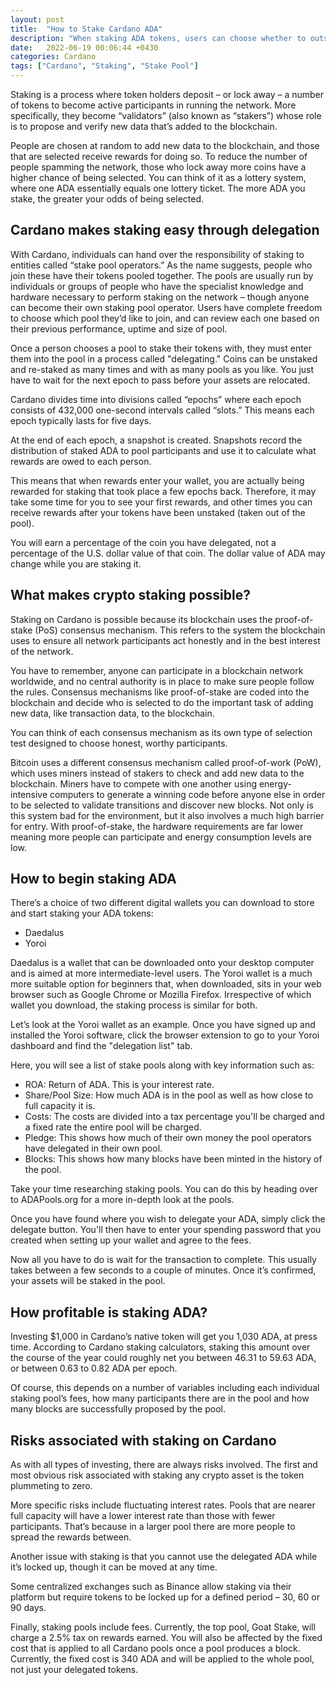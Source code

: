 ```yaml
---
layout: post
title:  "How to Stake Cardano ADA"
description: "When staking ADA tokens, users can choose whether to outsource the process to delegate stake-pool operators or run their own Cardano staking pool." 
date:   2022-06-19 00:06:44 +0430
categories: Cardano
tags: ["Cardano", "Staking", "Stake Pool"]
---
```

Staking is a process where token holders deposit – or lock away – a number of tokens to become active participants 
in running the network. More specifically, they become “validators” (also known as “stakers”) whose role is to 
propose and verify new data that’s added to the blockchain.

People are chosen at random to add new data to the blockchain, and those that are selected receive rewards 
for doing so. To reduce the number of people spamming the network, those who lock away more coins have a higher 
chance of being selected. You can think of it as a lottery system, where one ADA essentially equals one lottery 
ticket. The more ADA you stake, the greater your odds of being selected.

## Cardano makes staking easy through delegation

With Cardano, individuals can hand over the responsibility of staking to entities called “stake pool operators.”
As the name suggests, people who join these have their tokens pooled together. The pools are usually run by 
individuals or groups of people who have the specialist knowledge and hardware necessary to perform staking on 
the network – though anyone can become their own staking pool operator. Users have complete freedom to choose 
which pool they’d like to join, and can review each one based on their previous performance, uptime and size of 
pool.

Once a person chooses a pool to stake their tokens with, they must enter them into the pool in a process called 
"delegating." Coins can be unstaked and re-staked as many times and with as many pools as you like. You just have 
to wait for the next epoch to pass before your assets are relocated.

Cardano divides time into divisions called “epochs” where each epoch consists of 432,000 one-second intervals 
called “slots.” This means each epoch typically lasts for five days.

At the end of each epoch, a snapshot is created. Snapshots record the distribution of staked ADA to pool 
participants and use it to calculate what rewards are owed to each person.

This means that when rewards enter your wallet, you are actually being rewarded for staking that took place a 
few epochs back. Therefore, it may take some time for you to see your first rewards, and other times you can 
receive rewards after your tokens have been unstaked (taken out of the pool).

You will earn a percentage of the coin you have delegated, not a percentage of the U.S. dollar value of that coin. 
The dollar value of ADA may change while you are staking it.

## What makes crypto staking possible?

Staking on Cardano is possible because its blockchain uses the proof-of-stake (PoS) consensus mechanism. This 
refers to the system the blockchain uses to ensure all network participants act honestly and in the best interest 
of the network.

You have to remember, anyone can participate in a blockchain network worldwide, and no central authority is in 
place to make sure people follow the rules. Consensus mechanisms like proof-of-stake are coded into the blockchain 
and decide who is selected to do the important task of adding new data, like transaction data, to the blockchain.

You can think of each consensus mechanism as its own type of selection test designed to choose honest, worthy 
participants.

Bitcoin uses a different consensus mechanism called proof-of-work (PoW), which uses miners instead of stakers to 
check and add new data to the blockchain. Miners have to compete with one another using energy-intensive computers 
to generate a winning code before anyone else in order to be selected to validate transitions and discover new 
blocks. Not only is this system bad for the environment, but it also involves a much high barrier for entry. With 
proof-of-stake, the hardware requirements are far lower meaning more people can participate and energy consumption 
levels are low.

## How to begin staking ADA

There’s a choice of two different digital wallets you can download to store and start staking your ADA tokens:

* Daedalus
* Yoroi

Daedalus is a wallet that can be downloaded onto your desktop computer and is aimed at more intermediate-level 
users. The Yoroi wallet is a much more suitable option for beginners that, when downloaded, sits in your web 
browser such as Google Chrome or Mozilla Firefox. Irrespective of which wallet you download, the staking 
process is similar for both.

Let’s look at the Yoroi wallet as an example. Once you have signed up and installed the Yoroi software, click 
the browser extension to go to your Yoroi dashboard and find the "delegation list" tab.

Here, you will see a list of stake pools along with key information such as:

* ROA: Return of ADA. This is your interest rate.
* Share/Pool Size: How much ADA is in the pool as well as how close to full capacity it is.
* Costs: The costs are divided into a tax percentage you'll be charged and a fixed rate the entire pool will be charged.
* Pledge: This shows how much of their own money the pool operators have delegated in their own pool.
* Blocks: This shows how many blocks have been minted in the history of the pool.

Take your time researching staking pools. You can do this by heading over to ADAPools.org for a more 
in-depth look at the pools.

Once you have found where you wish to delegate your ADA, simply click the delegate button. You'll then have 
to enter your spending password that you created when setting up your wallet and agree to the fees.

Now all you have to do is wait for the transaction to complete. This usually takes between a few seconds to a 
couple of minutes. Once it’s confirmed, your assets will be staked in the pool.

## How profitable is staking ADA?

Investing $1,000 in Cardano’s native token will get you 1,030 ADA, at press time. According to Cardano 
staking calculators, staking this amount over the course of the year could roughly net you between 46.31 
to 59.63 ADA, or between 0.63 to 0.82 ADA per epoch.

Of course, this depends on a number of variables including each individual staking pool’s fees, how many 
participants there are in the pool and how many blocks are successfully proposed by the pool.


## Risks associated with staking on Cardano

As with all types of investing, there are always risks involved. The first and most obvious risk associated 
with staking any crypto asset is the token plummeting to zero.

More specific risks include fluctuating interest rates. Pools that are nearer full capacity will have a 
lower interest rate than those with fewer participants. That’s because in a larger pool there are more 
people to spread the rewards between.

Another issue with staking is that you cannot use the delegated ADA while it’s locked up, though it can 
be moved at any time.

Some centralized exchanges such as Binance allow staking via their platform but require tokens to be 
locked up for a defined period – 30, 60 or 90 days.

Finally, staking pools include fees. Currently, the top pool, Goat Stake, will charge a 2.5% tax on 
rewards earned. You will also be affected by the fixed cost that is applied to all Cardano pools once 
a pool produces a block. Currently, the fixed cost is 340 ADA and will be applied to the whole pool, 
not just your delegated tokens.









